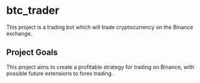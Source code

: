 # btc_trader
This project is a trading bot which will trade cryptocurrency on the Binance exchange.
## Project Goals
This project aims to create a profitable strategy for trading on Binance, with possible future extensions to forex trading.
